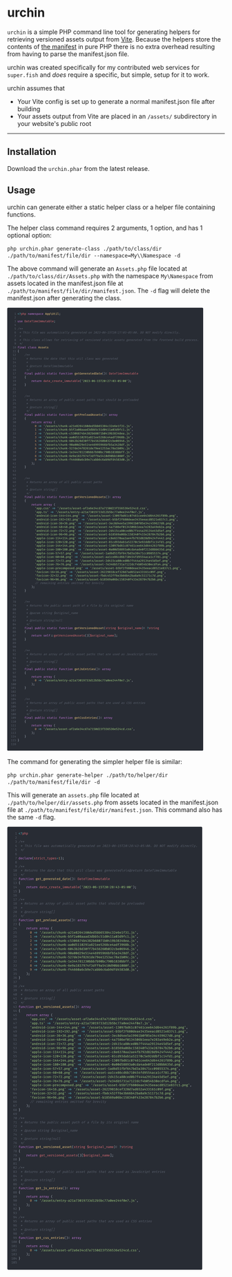 # urchin

`urchin` is a simple PHP command line tool for generating helpers for retrieving versioned assets output from [Vite](https://vitejs.dev/). Because the helpers store the contents of [the manifest](https://vitejs.dev/guide/backend-integration.html) in pure PHP there is no extra overhead resulting from having to parse the manifest.json file.

urchin was created specifically for my contributed web services for `super.fish` and _does_ require a specific, but simple, setup for it to work.

urchin assumes that

- Your Vite config is set up to generate a normal manifest.json file after building
- Your assets output from Vite are placed in an `/assets/` subdirectory in your website's public root

---

## Installation

Download the `urchin.phar` from the latest release.

## Usage

urchin can generate either a static helper class or a helper file containing functions.

 The helper class command requires 2 arguments, 1 option, and has 1 optional option:


```console
php urchin.phar generate-class ./path/to/class/dir ./path/to/manifest/file/dir --namespace=My\\Namespace -d
```

The above command will generate an `Assets.php` file located at `./path/to/class/dir/Assets.php` with the namespace `My\Namespace` from assets located in the manifest.json file at `./path/to/manifest/file/dir/manifest.json`. The `-d` flag will delete the manifest.json after generating the class.

![Generated helper class](./art/class.png)

The command for generating the simpler helper file is similar:

```console
php urchin.phar generate-helper ./path/to/helper/dir ./path/to/manifest/file/dir -d
```

This will generate an `assets.php` file located at `./path/to/helper/dir/assets.php` from assets located in the manifest.json file at `./path/to/manifest/file/dir/manifest.json`. This command also has the same `-d` flag.

![Generated helper](./art/helper.png)
